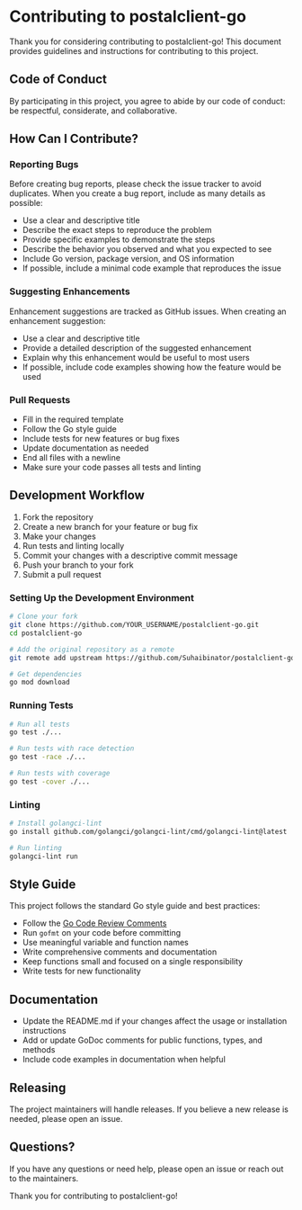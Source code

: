 # Contributing to postalclient-go

Thank you for considering contributing to postalclient-go! This document provides guidelines and instructions for contributing to this project.

## Code of Conduct

By participating in this project, you agree to abide by our code of conduct: be respectful, considerate, and collaborative.

## How Can I Contribute?

### Reporting Bugs

Before creating bug reports, please check the issue tracker to avoid duplicates. When you create a bug report, include as many details as possible:

- Use a clear and descriptive title
- Describe the exact steps to reproduce the problem
- Provide specific examples to demonstrate the steps
- Describe the behavior you observed and what you expected to see
- Include Go version, package version, and OS information
- If possible, include a minimal code example that reproduces the issue

### Suggesting Enhancements

Enhancement suggestions are tracked as GitHub issues. When creating an enhancement suggestion:

- Use a clear and descriptive title
- Provide a detailed description of the suggested enhancement
- Explain why this enhancement would be useful to most users
- If possible, include code examples showing how the feature would be used

### Pull Requests

- Fill in the required template
- Follow the Go style guide
- Include tests for new features or bug fixes
- Update documentation as needed
- End all files with a newline
- Make sure your code passes all tests and linting

## Development Workflow

1. Fork the repository
2. Create a new branch for your feature or bug fix
3. Make your changes
4. Run tests and linting locally
5. Commit your changes with a descriptive commit message
6. Push your branch to your fork
7. Submit a pull request

### Setting Up the Development Environment

```bash
# Clone your fork
git clone https://github.com/YOUR_USERNAME/postalclient-go.git
cd postalclient-go

# Add the original repository as a remote
git remote add upstream https://github.com/Suhaibinator/postalclient-go.git

# Get dependencies
go mod download
```

### Running Tests

```bash
# Run all tests
go test ./...

# Run tests with race detection
go test -race ./...

# Run tests with coverage
go test -cover ./...
```

### Linting

```bash
# Install golangci-lint
go install github.com/golangci/golangci-lint/cmd/golangci-lint@latest

# Run linting
golangci-lint run
```

## Style Guide

This project follows the standard Go style guide and best practices:

- Follow the [Go Code Review Comments](https://github.com/golang/go/wiki/CodeReviewComments)
- Run `gofmt` on your code before committing
- Use meaningful variable and function names
- Write comprehensive comments and documentation
- Keep functions small and focused on a single responsibility
- Write tests for new functionality

## Documentation

- Update the README.md if your changes affect the usage or installation instructions
- Add or update GoDoc comments for public functions, types, and methods
- Include code examples in documentation when helpful

## Releasing

The project maintainers will handle releases. If you believe a new release is needed, please open an issue.

## Questions?

If you have any questions or need help, please open an issue or reach out to the maintainers.

Thank you for contributing to postalclient-go!
